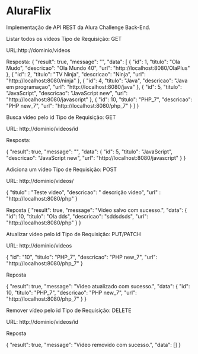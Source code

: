 # AluraFlix
Implementação de API REST da Alura Challenge Back-End.

Listar todos os videos 
Tipo de Requisição: GET
  
URL:http://dominio/videos
  
Resposta:
  {
    "result": true,
    "message": "",
    "data": [
        {
            "id": 1,
            "titulo": "Ola Mudo",
            "descricao": "Ola Mundo 40",
            "url": "http://localhost:8080/OlaPlus"
        },
        {
            "id": 2,
            "titulo": "TV Ninja",
            "descricao": "Ninja",
            "url": "http://localhost:8080/ninja"
        },
        {
            "id": 4,
            "titulo": "Java",
            "descricao": "Java em programaçao",
            "url": "http://localhost:8080/java"
        },
        {
            "id": 5,
            "titulo": "JavaScript",
            "descricao": "JavaScript new",
            "url": "http://localhost:8080/javascript"
        },
        {
            "id": 10,
            "titulo": "PHP_7",
            "descricao": "PHP new_7",
            "url": "http://localhost:8080/php_7"
        }
    ]
  }
  

Busca vídeo pelo id
Tipo de Requisição: GET
  
URL: http://dominio/videos/id
  
Resposta:
 
{
    "result": true,
    "message": "",
    "data": {
        "id": 5,
        "titulo": "JavaScript",
        "descricao": "JavaScript new",
        "url": "http://localhost:8080/javascript"
    }
}

 
Adiciona um vídeo
Tipo de Requisição: POST 
  
URL: http://dominio/videos/
  
{
    "titulo" : "Teste video",
    "descricao": " descrição video",
    "url" : "http://localhost:8080/php"
}
 
 Reposta
  {
    "result": true,
    "message": "Video salvo com sucesso.",
    "data": {
        "id": 10,
        "titulo": "Ola dds",
        "descricao": "sddsdsds",
        "url": "http://localhost:8080/php"
    }
  }
  

  Atualizar vídeo pelo id
  Tipo de Requisição: PUT/PATCH
  
  URL: http://dominio/videos
  
  {
    "id": "10",
    "titulo": "PHP_7",
    "descricao": "PHP new_7",
    "url": "http://localhost:8080/php_7"
  }
  
  
  Reposta
  
  {
    "result": true,
    "message": "Video atualizado com sucesso.",
    "data": {
        "id": 10,
        "titulo": "PHP_7",
        "descricao": "PHP new_7",
        "url": "http://localhost:8080/php_7"
    }
  }
  

  
  Remover vídeo pelo id
  Tipo de Requisição: DELETE
  
  URL: http://dominio/videos/id
  
  Reposta
  
  {
    "result": true,
    "message": "Video removido com sucesso.",
    "data": []
  }
